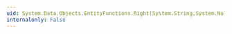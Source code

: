 ```yaml
---
uid: System.Data.Objects.EntityFunctions.Right(System.String,System.Nullable{System.Int64})
internalonly: False
---
```

